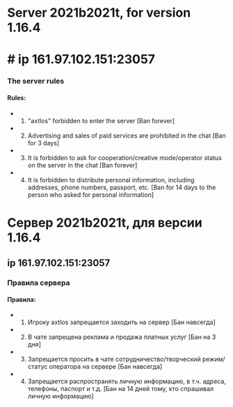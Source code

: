 # Server 2021b2021t, for version 1.16.4
# # ip 161.97.102.151:23057

### The server rules

#### Rules:
- 1. "axtlos" forbidden to enter the server [Ban forever]
- 2. Advertising and sales of paid services are prohibited in the chat [Ban for 3 days]
- 3. It is forbidden to ask for cooperation/creative mode/operator status on the server in the chat [Ban forever]
- 4. It is forbidden to distribute personal information, including addresses, phone numbers, passport, etc. [Ban for 14 days to the person who asked for personal information]


# Сервер 2021b2021t, для версии 1.16.4
## ip 161.97.102.151:23057

### Правила сервера

#### Правила:
- 1. Игроку axtlos запрещается заходить на сервер [Бан навсегда]
- 2. В чате запрещена реклама и продажа платных услуг [Бан на 3 дня]
- 3. Запрещается просить в чате сотрудничество/творческий режим/статус оператора на сервере [Бан навсегда]
- 4. Запрещается распространять личную информацию, в т.ч. адреса, телефоны, паспорт и т.д. [Бан на 14 дней тому, кто спрашивал личную информацию]

